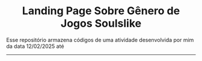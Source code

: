 <h1 align="center">Landing Page Sobre Gênero de Jogos Soulslike</h1>

<div>
    <p>
    Esse repositório armazena códigos de uma atividade desenvolvida por mim da data 12/02/2025 até 
    </p>
</div>

<hr>